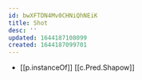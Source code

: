 ```yaml
---
id: bwXFTDN4Mv0CHNiQhNEiK
title: Shot
desc: ''
updated: 1644187108099
created: 1644187099701
---
```


- [[p.instanceOf]] [[c.Pred.Shapow]]
